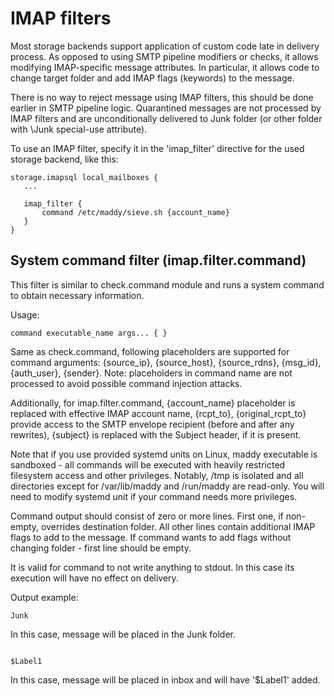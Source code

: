 # IMAP filters

Most storage backends support application of custom code late in delivery
process. As opposed to using SMTP pipeline modifiers or checks, it allows
modifying IMAP-specific message attributes. In particular, it allows
code to change target folder and add IMAP flags (keywords) to the message.

There is no way to reject message using IMAP filters, this should be done
earlier in SMTP pipeline logic. Quarantined messages are not processed
by IMAP filters and are unconditionally delivered to Junk folder (or other
folder with \Junk special-use attribute).

To use an IMAP filter, specify it in the 'imap\_filter' directive for the
used storage backend, like this:
```
storage.imapsql local_mailboxes {
   ...
   
   imap_filter {
       command /etc/maddy/sieve.sh {account_name}
   }
}
```

## System command filter (imap.filter.command)

This filter is similar to check.command module
and runs a system command to obtain necessary information.

Usage:
```
command executable_name args... { }
```

Same as check.command, following placeholders are supported for command
arguments: {source\_ip}, {source\_host}, {source\_rdns}, {msg\_id}, {auth\_user},
{sender}. Note: placeholders
in command name are not processed to avoid possible command injection attacks.

Additionally, for imap.filter.command, {account\_name} placeholder is replaced
with effective IMAP account name, {rcpt_to}, {original_rcpt_to} provide
access to the SMTP envelope recipient (before and after any rewrites),
{subject} is replaced with the Subject header, if it is present.

Note that if you use provided systemd units on Linux, maddy executable is
sandboxed - all commands will be executed with heavily restricted filesystem
access and other privileges. Notably, /tmp is isolated and all directories
except for /var/lib/maddy and /run/maddy are read-only. You will need to modify
systemd unit if your command needs more privileges.

Command output should consist of zero or more lines. First one, if non-empty, overrides
destination folder. All other lines contain additional IMAP flags to add
to the message. If command wants to add flags without changing folder - first
line should be empty.

It is valid for command to not write anything to stdout. In this case its
execution will have no effect on delivery.

Output example:
```
Junk
```
In this case, message will be placed in the Junk folder.

```

$Label1
```
In this case, message will be placed in inbox and will have
'$Label1' added.
